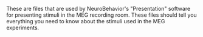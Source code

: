 These are files that are used by NeuroBehavior's "Presentation" software for presenting stimuli in the MEG recording room. These files should tell you everything you need to know about the stimuli used in the MEG experiments.
